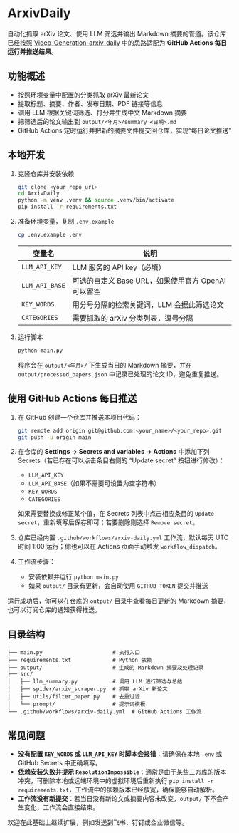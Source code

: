 # ArxivDaily

自动化抓取 arXiv 论文、使用 LLM 筛选并输出 Markdown 摘要的管道。该仓库已经按照 [Video-Generation-arxiv-daily](https://github.com/KashiwaByte/Video-Generation-arxiv-daily/blob/main/docs/README.md#usage) 中的思路适配为 **GitHub Actions 每日运行并推送结果**。

## 功能概述
- 按照环境变量中配置的分类抓取 arXiv 最新论文
- 提取标题、摘要、作者、发布日期、PDF 链接等信息
- 调用 LLM 根据关键词筛选、打分并生成中文 Markdown 摘要
- 把筛选后的论文输出到 `output/<年月>/summary_<日期>.md`
- GitHub Actions 定时运行并把新的摘要文件提交回仓库，实现“每日论文推送”

## 本地开发
1. 克隆仓库并安装依赖
   ```bash
   git clone <your_repo_url>
   cd ArxivDaily
   python -m venv .venv && source .venv/bin/activate
   pip install -r requirements.txt
   ```
2. 准备环境变量，复制 `.env.example`
   ```bash
   cp .env.example .env
   ```
   | 变量名 | 说明 |
   | ------ | ---- |
   | `LLM_API_KEY` | LLM 服务的 API key（必填） |
   | `LLM_API_BASE` | 可选的自定义 Base URL，如果使用官方 OpenAI 可以留空 |
   | `KEY_WORDS` | 用分号分隔的检索关键词，LLM 会据此筛选论文 |
   | `CATEGORIES` | 需要抓取的 arXiv 分类列表，逗号分隔 |
3. 运行脚本
   ```bash
   python main.py
   ```
   程序会在 `output/<年月>/` 下生成当日的 Markdown 摘要，并在 `output/processed_papers.json` 中记录已处理的论文 ID，避免重复推送。

## 使用 GitHub Actions 每日推送
1. 在 GitHub 创建一个仓库并推送本项目代码：
   ```bash
   git remote add origin git@github.com:<your_name>/<your_repo>.git
   git push -u origin main
   ```

2. 在仓库的 **Settings → Secrets and variables → Actions** 中添加下列 Secrets（若已存在可以点击条目右侧的 “Update secret” 按钮进行修改）：
    - `LLM_API_KEY`
    - `LLM_API_BASE`（如果不需要可设置为空字符串）
    - `KEY_WORDS`
    - `CATEGORIES`

   如果需要替换或修正某个值，在 Secrets 列表中点击相应条目的 `Update secret`，重新填写后保存即可；若要删除则选择 `Remove secret`。

3. 仓库已经内置 `.github/workflows/arxiv-daily.yml` 工作流，默认每天 UTC 时间 1:00 运行；你也可以在 Actions 页面手动触发 `workflow_dispatch`。
4. 工作流步骤：
   - 安装依赖并运行 `python main.py`
   - 如果 `output/` 目录有更新，会自动使用 `GITHUB_TOKEN` 提交并推送

运行成功后，你可以在仓库的 `output/` 目录中查看每日更新的 Markdown 摘要，也可以订阅仓库的通知获得推送。

## 目录结构
```
├── main.py                      # 执行入口
├── requirements.txt             # Python 依赖
├── output/                      # 生成的 Markdown 摘要及处理记录
├── src/
│   ├── llm_summary.py           # 调用 LLM 进行筛选与总结
│   ├── spider/arxiv_scraper.py  # 抓取 arXiv 新论文
│   ├── utils/filter_paper.py    # 去重过滤
│   └── prompt/                  # 提示词模板
└── .github/workflows/arxiv-daily.yml  # GitHub Actions 工作流
```

## 常见问题
- **没有配置 `KEY_WORDS` 或 `LLM_API_KEY` 时脚本会报错**：请确保在本地 `.env` 或 GitHub Secrets 中正确填写。
- **依赖安装失败并提示 `ResolutionImpossible`**：通常是由于某些三方库的版本冲突，可删除本地或远端环境中的虚拟环境后重新执行 `pip install -r requirements.txt`，工作流中的依赖版本已经放宽，确保能够自动解析。
- **工作流没有新提交**：若当日没有新论文或摘要内容未改变，`output/` 下不会产生变化，工作流会直接结束。

欢迎在此基础上继续扩展，例如发送到飞书、钉钉或企业微信等。
